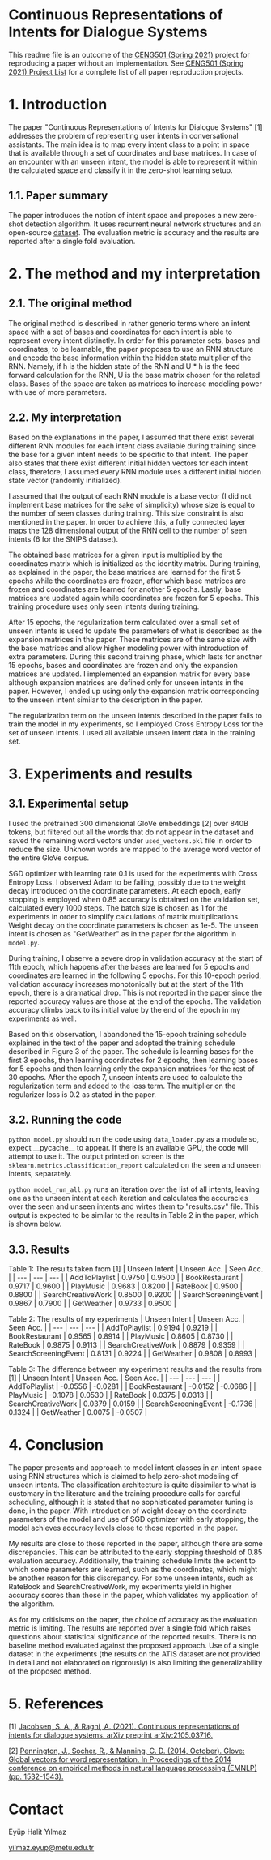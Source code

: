 
# Continuous Representations of Intents for Dialogue Systems

This readme file is an outcome of the [CENG501 (Spring 2021)](http://kovan.ceng.metu.edu.tr/~sinan/DL/) project for reproducing a paper without an implementation. See [CENG501 (Spring 2021) Project List](https://github.com/sinankalkan/CENG501-Spring2021) for a complete list of all paper reproduction projects.

# 1. Introduction

The paper "Continuous Representations of Intents for Dialogue Systems" \[1\] addresses the problem of representing user intents in conversational assistants. The main idea is to map every intent class to a point in space that is available through a set of coordinates and base matrices. In case of an encounter with an unseen intent, the model is able to represent it within the calculated space and classify it in the zero-shot learning setup.

## 1.1. Paper summary

The paper introduces the notion of intent space and proposes a new zero-shot detection algorithm. It uses recurrent neural network structures and an open-source [dataset](https://github.com/sonos/nlu-benchmark). The evaluation metric is accuracy and the results are reported after a single fold evaluation.

# 2. The method and my interpretation

## 2.1. The original method

The original method is described in rather generic terms where an intent space with a set of bases and coordinates for each intent is able to represent every intent distinctly. In order for this parameter sets, bases and coordinates, to be learnable, the paper proposes to use an RNN structure and encode the base information within the hidden state multiplier of the RNN. Namely, if h is the hidden state of the RNN and U * h is the feed forward calculation for the RNN, U is the base matrix chosen for the related class. Bases of the space are taken as matrices to increase modeling power with use of more parameters.

## 2.2. My interpretation 

Based on the explanations in the paper, I assumed that there exist several different RNN modules for each intent class available during training since the base for a given intent needs to be specific to that intent. The paper also states that there exist different initial hidden vectors for each intent class, therefore, I assumed every RNN module uses a different initial hidden state vector (randomly initialized).

I assumed that the output of each RNN module is a base vector (I did not implement base matrices for the sake of simplicity) whose size is equal to the number of seen classes during training. This size constraint is also mentioned in the paper. In order to achieve this, a fully connected layer maps the 128 dimensional output of the RNN cell to the number of seen intents (6 for the SNIPS dataset).

The obtained base matrices for a given input is multiplied by the coordinates matrix which is initialized as the identity matrix. During training, as explained in the paper, the base matrices are learned for the first 5 epochs while the coordinates are frozen, after which base matrices are frozen and coordinates are learned for another 5 epochs. Lastly, base matrices are updated again while coordinates are frozen for 5 epochs. This training procedure uses only seen intents during training.

After 15 epochs, the regularization term calculated over a small set of unseen intents is used to update the parameters of what is described as the expansion matrices in the paper. These matrices are of the same size with the base matrices and allow higher modeling power with introduction of extra parameters. During this second training phase, which lasts for another 15 epochs, bases and coordinates are frozen and only the expansion matrices are updated. I implemented an expansion matrix for every base although expansion matrices are defined only for unseen intents in the paper. However, I ended up using only the expansion matrix corresponding to the unseen intent similar to the description in the paper.

The regularization term on the unseen intents described in the paper fails to train the model in my experiments, so I employed Cross Entropy Loss for the set of unseen intents. I used all available unseen intent data in the training set.

# 3. Experiments and results

## 3.1. Experimental setup

I used the pretrained 300 dimensional GloVe embeddings \[2\] over 840B tokens, but filtered out all the words that do not appear in the dataset and saved the remaining word vectors under `used_vectors.pkl` file in order to reduce the size. Unknown words are mapped to the average word vector of the entire GloVe corpus.

SGD optimizer with learning rate 0.1 is used for the experiments with Cross Entropy Loss. I observed Adam to be failing, possibly due to the weight decay introduced on the coordinate parameters. At each epoch, early stopping is employed when 0.85 accuracy is obtained on the validation set, calculated every 1000 steps. The batch size is chosen as 1 for the experiments in order to simplify calculations of matrix multiplications. Weight decay on the coordinate parameters is chosen as 1e-5. The unseen intent is chosen as "GetWeather" as in the paper for the algorithm in `model.py`.

During training, I observe a severe drop in validation accuracy at the start of 11th epoch, which happens after the bases are learned for 5 epochs and coordinates are learned in the following 5 epochs. For this 10-epoch period, validation accuracy increases monotonically but at the start of the 11th epoch, there is a dramatical drop. This is not reported in the paper since the reported accuracy values are those at the end of the epochs. The validation accuracy climbs back to its initial value by the end of the epoch in my experiments as well. 

Based on this observation, I abandoned the 15-epoch training schedule explained in the text of the paper and adopted the training schedule described in Figure 3 of the paper. The schedule is learning bases for the first 3 epochs, then learning coordinates for 2 epochs, then learning bases for 5 epochs and then learning only the expansion matrices for the rest of 30 epochs. After the epoch 7, unseen intents are used to calculate the regularization term and added to the loss term. The multiplier on the regularizer loss is 0.2 as stated in the paper.

## 3.2. Running the code

`python model.py` should run the code using `data_loader.py` as a module so, expect \_\_pycache\_\_ to appear. If there is an available GPU, the code will attempt to use it. The output printed on screen is the `sklearn.metrics.classification_report` calculated on the seen and unseen intents, separately.

`python model_run_all.py` runs an iteration over the list of all intents, leaving one as the unseen intent at each iteration and calculates the accuracies over the seen and unseen intents and wirtes them to "results.csv" file. This output is expected to be similar to the results in Table 2 in the paper, which is shown below.

## 3.3. Results
Table 1: The results taken from \[1\]
| Unseen Intent | Unseen Acc. | Seen Acc. |
| --- | --- | --- |
| AddToPlaylist | 0.9750 | 0.9500 |
| BookRestaurant | 0.9717 | 0.9600 |
| PlayMusic | 0.9683 | 0.8200 |
| RateBook | 0.9500 | 0.8800 |
| SearchCreativeWork | 0.8500 | 0.9200 |
| SearchScreeningEvent | 0.9867 | 0.7900 |
| GetWeather | 0.9733 | 0.9500 |

Table 2: The results of my experiments
| Unseen Intent | Unseen Acc. | Seen Acc. |
| --- | --- | --- |
| AddToPlaylist | 0.9194 | 0.9219 |
| BookRestaurant | 0.9565 | 0.8914 |
| PlayMusic | 0.8605 | 0.8730 |
| RateBook | 0.9875 | 0.9113 |
| SearchCreativeWork | 0.8879 | 0.9359 |
| SearchScreeningEvent | 0.8131 | 0.9224 |
| GetWeather | 0.9808 | 0.8993 |

Table 3: The difference between my experiment results and the results from \[1\]
| Unseen Intent | Unseen Acc. | Seen Acc. |
| --- | --- | --- |
| AddToPlaylist | -0.0556 | -0.0281 |
| BookRestaurant | -0.0152 | -0.0686 |
| PlayMusic | -0.1078 | 0.0530 |
| RateBook | 0.0375 | 0.0313 |
| SearchCreativeWork | 0.0379 | 0.0159 |
| SearchScreeningEvent | -0.1736 | 0.1324 |
| GetWeather | 0.0075 | -0.0507 |

# 4. Conclusion

The paper presents and approach to model intent classes in an intent space using RNN structures which is claimed to help zero-shot modeling of unseen intents. The classification architecture is quite dissimilar to what is customary in the literature and the training procedure calls for careful scheduling, although it is stated that no sophisticated parameter tuning is done, in the paper. With introduction of weight decay on the coordinate parameters of the model and use of SGD optimizer with early stopping, the model achieves accuracy levels close to those reported in the paper. 

My results are close to those reported in the paper, although there are some discrepancies. This can be attributed to the early stopping threshold of 0.85 evaluation accuracy. Additionally, the training schedule limits the extent to which some parameters are learned, such as the coordinates, which might be another reason for this discrepancy. For some unseen intents, such as RateBook and SearchCreativeWork, my experiments yield in higher accuracy scores than those in the paper, which validates my application of the algorithm.

As for my critisisms on the paper, the choice of accuracy as the evaluation metric is limiting. The results are reported over a single fold which raises questions about statistical significance of the reported results. There is no baseline method evaluated against the proposed approach. Use of a single dataset in the experiments (the results on the ATIS dataset are not provided in detail and not elaborated on rigorously) is also limiting the generalizability of the proposed method.

# 5. References

\[1\] [Jacobsen, S. A., & Ragni, A. (2021). Continuous representations of intents for dialogue systems. arXiv preprint arXiv:2105.03716.](https://arxiv.org/pdf/2105.03716.pdf)

\[2\] [Pennington, J., Socher, R., & Manning, C. D. (2014, October). Glove: Global vectors for word representation. In Proceedings of the 2014 conference on empirical methods in natural language processing (EMNLP) (pp. 1532-1543).](https://aclanthology.org/D14-1162.pdf)

# Contact

Eyüp Halit Yılmaz

yilmaz.eyup@metu.edu.tr
